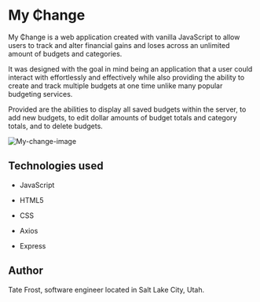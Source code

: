 # My ₵hange
My ₵hange is a web application created with vanilla JavaScript to allow users to track and alter financial gains and loses across an unlimited amount of budgets and categories. 

It was designed with the goal in mind being an application that a user could interact with effortlessly and effectively while also providing the ability to create and track multiple budgets at one time unlike many popular budgeting services.

Provided are the abilities to display all saved budgets within the server, to add new budgets, to edit dollar amounts of budget totals and category totals, and to delete budgets.

![My-change-image](https://github.com/tatefrost/my-change-image/blob/main/my-change-photo.png "My change")

## Technologies used
* JavaScript

* HTML5

* CSS

* Axios

* Express

## Author
Tate Frost, software engineer located in Salt Lake City, Utah. 